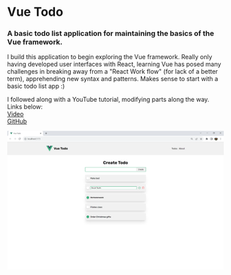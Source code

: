 # Vue Todo

### A basic todo list application for maintaining the basics of the Vue framework.

I build this application to begin exploring the Vue framework. Really only having developed user interfaces with React, learning Vue has posed many challenges in breaking away from a "React Work flow" (for lack of a better term), apprehending new syntax and patterns. Makes sense to start with a basic todo list app :)

I followed along with a YouTube tutorial, modifying parts along the way. Links below:  
[Video](https://www.youtube.com/watch?v=KTFH4P8unUQ&t=621s)  
[GitHub](https://github.com/johnkomarnicki/vue-3-crash-course/tree/main)

![Image](./image.png)
